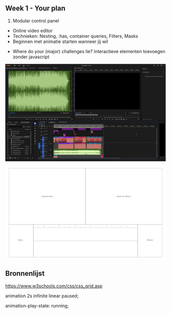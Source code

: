## Week 1 - Your plan
1. Modular control panel
* Online video editor
* Technieken: Nesting, :has, container queries, Filters, Masks  
* Beginnen met animatie starten wanneer jij wil

- Where do your (major) challenges lie?
Interactieve elementen toevoegen zonder javascript

![Screenshot van voorbeeld](./img/Screenshot.png)

![Breakdown van interface](./img/breakdown.png)






## Bronnenlijst
https://www.w3schools.com/css/css_grid.asp




animation 2s infinite linear paused;

animation-play-state: running;